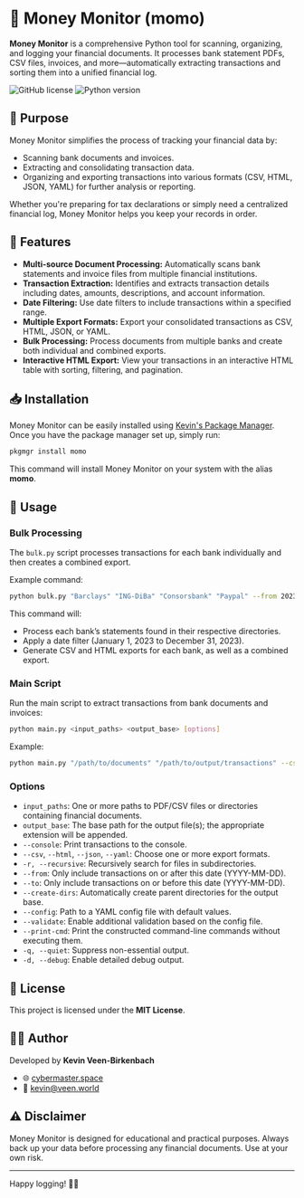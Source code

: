 # 🤑 Money Monitor (momo)

**Money Monitor** is a comprehensive Python tool for scanning, organizing, and logging your financial documents. It processes bank statement PDFs, CSV files, invoices, and more—automatically extracting transactions and sorting them into a unified financial log.

![GitHub license](https://img.shields.io/badge/License-MIT-yellow.svg)
![Python version](https://img.shields.io/badge/Python-3.x-blue.svg)

## 🎯 Purpose

Money Monitor simplifies the process of tracking your financial data by:
- Scanning bank documents and invoices.
- Extracting and consolidating transaction data.
- Organizing and exporting transactions into various formats (CSV, HTML, JSON, YAML) for further analysis or reporting.

Whether you're preparing for tax declarations or simply need a centralized financial log, Money Monitor helps you keep your records in order.

## 🚀 Features

- **Multi-source Document Processing:** Automatically scans bank statements and invoice files from multiple financial institutions.
- **Transaction Extraction:** Identifies and extracts transaction details including dates, amounts, descriptions, and account information.
- **Date Filtering:** Use date filters to include transactions within a specified range.
- **Multiple Export Formats:** Export your consolidated transactions as CSV, HTML, JSON, or YAML.
- **Bulk Processing:** Process documents from multiple banks and create both individual and combined exports.
- **Interactive HTML Export:** View your transactions in an interactive HTML table with sorting, filtering, and pagination.

## 📥 Installation

Money Monitor can be easily installed using [Kevin's Package Manager](https://github.com/kevinveenbirkenbach/package-manager). Once you have the package manager set up, simply run:

```bash
pkgmgr install momo
```

This command will install Money Monitor on your system with the alias **momo**.

## 🚀 Usage

### Bulk Processing

The `bulk.py` script processes transactions for each bank individually and then creates a combined export.

Example command:
```bash
python bulk.py "Barclays" "ING-DiBa" "Consorsbank" "Paypal" --from 2023-01-01 --to 2023-12-31
```
This command will:
- Process each bank’s statements found in their respective directories.
- Apply a date filter (January 1, 2023 to December 31, 2023).
- Generate CSV and HTML exports for each bank, as well as a combined export.

### Main Script

Run the main script to extract transactions from bank documents and invoices:
```bash
python main.py <input_paths> <output_base> [options]
```

Example:
```bash
python main.py "/path/to/documents" "/path/to/output/transactions" --csv --html --from 2023-01-01 --to 2023-12-31
```

### Options

- `input_paths`: One or more paths to PDF/CSV files or directories containing financial documents.
- `output_base`: The base path for the output file(s); the appropriate extension will be appended.
- `--console`: Print transactions to the console.
- `--csv`, `--html`, `--json`, `--yaml`: Choose one or more export formats.
- `-r, --recursive`: Recursively search for files in subdirectories.
- `--from`: Only include transactions on or after this date (YYYY-MM-DD).
- `--to`: Only include transactions on or before this date (YYYY-MM-DD).
- `--create-dirs`: Automatically create parent directories for the output base.
- `--config`: Path to a YAML config file with default values.
- `--validate`: Enable additional validation based on the config file.
- `--print-cmd`: Print the constructed command-line commands without executing them.
- `-q, --quiet`: Suppress non-essential output.
- `-d, --debug`: Enable detailed debug output.

## 📜 License

This project is licensed under the **MIT License**.

## 👨‍💻 Author

Developed by **Kevin Veen-Birkenbach**  
- 🌐 [cybermaster.space](https://cybermaster.space/)  
- 📧 [kevin@veen.world](mailto:kevin@veen.world)

## ⚠️ Disclaimer

Money Monitor is designed for educational and practical purposes. Always back up your data before processing any financial documents. Use at your own risk.

---

Happy logging! 🚀💸

